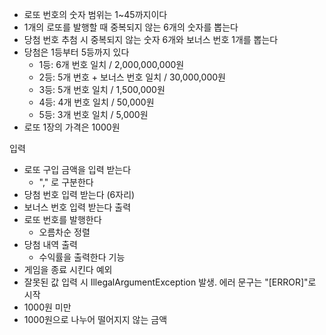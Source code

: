 - 로또 번호의 숫자 범위는 1~45까지이다
- 1개의 로또를 발행할 때 중복되지 않는 6개의 숫자를 뽑는다
- 당첨 번호 추첨 시 중복되지 않는 숫자 6개와 보너스 번호 1개를 뽑는다
- 당첨은 1등부터 5등까지 있다
  - 1등: 6개 번호 일치 / 2,000,000,000원
  - 2등: 5개 번호 + 보너스 번호 일치 / 30,000,000원
  - 3등: 5개 번호 일치 / 1,500,000원
  - 4등: 4개 번호 일치 / 50,000원
  - 5등: 3개 번호 일치 / 5,000원
- 로또 1장의 가격은 1000원

입력
- 로또 구입 금액을 입력 받는다
  - "," 로 구분한다
- 당첨 번호 입력 받는다 (6자리)
- 보너스 번호 입력 받는다
출력
- 로또 번호를 발행한다
  - 오름차순 정렬
- 당첨 내역 출력
  - 수익률을 출력한다
기능
- 게임을 종료 시킨다
예외
- 잘못된 값 입력 시 IllegalArgumentException 발생. 에러 문구는 "[ERROR]"로 시작
- 1000원 미만
- 1000원으로 나누어 떨어지지 않는 금액
